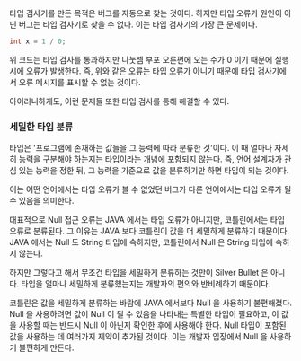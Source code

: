 
타입 검사기를 만든 목적은 버그를 자동으로 찾는 것이다.
하지만 타입 오류가 원인이 아닌 버그는 타입 검사기로 찾을 수 없다.
이는 타입 검사기의 가장 큰 문제이다.

```java
int x = 1 / 0;
```

위 코드는 타입 검사를 통과하지만 나눗셈 부포 오른편에 오는 수가 0 이기 때문에 실행 시에 오류가 발생한다.
즉, 위와 같은 오류는 타입 오류가 아니기 때문에 타입 검사기에서 오류 메시지를 표시할 수 없는 것이다.

아이러니하게도, 이런 문제들 또한 타입 검사를 통해 해결할 수 있다.

### 세밀한 타입 분류

타입은 '프로그램에 존재하는 값들을 그 능력에 따라 분류한 것'이다.
이 때 얼마나 자세히 능력을 구분해야 하는지는 타입이라는 개념에 포함되지 않는다.
즉, 언어 설계자가 관심 있는 능력을 정한 뒤, 그 능력을 기준으로 값을 분류하기만 하면 타입이 되는 것이다.

이는 어떤 언어에서는 타입 오류가 볼 수 없었던 버그가 다른 언어에서는 타입 오류가 될 수 있음을 의미한다.

대표적으로 Null 접근 오류는 JAVA 에서는 타입 오류가 아니지만, 코틀린에서는 타입 오류로 분류된다.
그 이유는 JAVA 보다 코틀린이 값을 더 세밀하게 분류하기 때문이다.
JAVA 에서는 Null 도 String 타입에 속하지만, 코틀린에서 Null 은 String 타입에 속하지 않는다.

하지만 그렇다고 해서 무조건 타입을 세밀하게 분류하는 것만이 Silver Bullet 은 아니다.
타입을 얼마나 세밀하게 분류했는지는 개발자의 편의와 반비례하기 때문이다.

코틀린은 값을 세밀하게 분류하는 바람에 JAVA 에서보다 Null 을 사용하기 불편해졌다. Null 을 사용하려면 값이 Null 이 될 수 있음을 나타내는 특별한 타입이 필요하고, 이 값을 사용할 때는 반드시 Null 이 아닌지 확인한 후에 사용해야 한다. Null 타입이 포함된 값을 사용하는 데 여러가지 제약이 추가된 것이다.
이는 개발자 입장에서 Null 을 사용하기 불편하게 만든다.